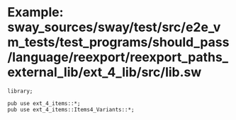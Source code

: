 # Example: sway_sources/sway/test/src/e2e_vm_tests/test_programs/should_pass/language/reexport/reexport_paths_external_lib/ext_4_lib/src/lib.sw

```sway
library;

pub use ext_4_items::*;
pub use ext_4_items::Items4_Variants::*;

```
